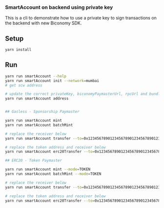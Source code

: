 ### SmartAccount on backend using private key

This is a cli to demonstrate how to use a private key to sign transactions on the backend with new Biconomy SDK.

## Setup

```bash
yarn install
```

## Run

```bash
yarn run smartAccount --help
yarn run smartAccount init --network=mumbai
# get scw address

# update the correct privateKey, biconomyPaymasterUrl, rpcUrl and bundlerUrl in config.json
yarn run smartAccount address


## Gasless - Sponsorship Paymaster

yarn run smartAccount mint
yarn run smartAccount batchMint

# replace the receiver below
yarn run smartAccount transfer --to=0x1234567890123456789012345678901234567890 --amount=0.001

# replace the token address and receiver below
yarn run smartAccount erc20Transfer --to=0x1234567890123456789012345678901234567890 --amount=0.1 --token=0xdA5289fCAAF71d52a80A254da614a192b693e977

## ERC20 - Token Paymaster

yarn run smartAccount mint --mode=TOKEN
yarn run smartAccount batchMint --mode=TOKEN

# replace the receiver below
yarn run smartAccount transfer --to=0x1234567890123456789012345678901234567890 --amount=0.001 --mode=TOKEN

# replace the token address and receiver below
yarn run smartAccount erc20Transfer --to=0x1234567890123456789012345678901234567890 --amount=0.1 --token=0xdA5289fCAAF71d52a80A254da614a192b693e977 --mode=TOKEN


```
